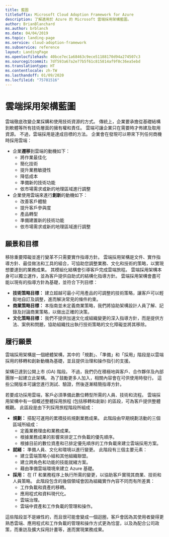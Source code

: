 ```yaml
---
title: 藍圖
titleSuffix: Microsoft Cloud Adoption Framework for Azure
description: 了解適用於 Azure 的 Microsoft 雲端採用架構藍圖。
author: BrianBlanchard
ms.author: brblanch
ms.date: 04/04/2019
ms.topic: landing-page
ms.service: cloud-adoption-framework
ms.subservice: reference
layout: LandingPage
ms.openlocfilehash: 40bce7ec1a68463c9ece51188170d94a274507c3
ms.sourcegitcommit: 7df593a67a2e77b5f61c815814af9f0c36ea5ebd
ms.translationtype: HT
ms.contentlocale: zh-TW
ms.lasthandoff: 01/09/2020
ms.locfileid: "75781516"
---
```

# <a name="cloud-adoption-framework-roadmap"></a>雲端採用架構藍圖

雲端徹底改變企業採購和使用技術資源的方式。 傳統上，企業要承擔從基礎結構到軟體等所有技術層面的擁有權和責任。 雲端可讓企業只在需要時才佈建及取用資源。 不過，雲端採用是達成目標的方法。 企業會在發現可以帶來下列任何商機時採用雲端：

- 企業**遷移**到雲端的動機如下：
  - 將作業最佳化
  - 簡化技術
  - 提升業務敏捷性
  - 降低成本
  - 準備新的技術功能
  - 依市場需求或新的地理區域進行調整
- 企業使用雲端來進行**創新**的動機如下：
  - 改善客戶體驗
  - 提升客戶參與度
  - 產品轉型
  - 準備建置新的技術功能
  - 依市場需求或新的地理區域進行調整

## <a name="vision-and-objectives"></a>願景和目標

移除重要障礙並進行變革不只需要實作指導方針。 雲端採用架構是文件、實作指導方針、最佳做法和工具的組合，可協助您調整業務、文化和技術的策略，以實現想要達到的業務成果。 其模組化結構會引導客戶完成雲端旅程。 雲端採用架構本身可以獨立運作，並為客戶提供自助式的結構化指導方針。 雲端採用架構會盡可能以現有的指導方針為基礎，並符合下列目標：

- **技術策略目標：** 建立超越可最小可用產品的可調整的技術策略，讓客戶可以輕鬆地自訂及調整，進而解決常見的條件約束。
- **商業策略目標：** 本指南並未定義商業策略，我們將協助架構設計人員了解、記錄及討論商業策略，以做出正確的決策。
- **文化策略目標：** 我們不提供加速文化或組織變更的深入指導方針，而是提供方法、案例和問題，協助組織找出執行技術策略的文化障礙並將其移除。

## <a name="fulfilling-the-vision"></a>履行願景

雲端採用架構是一個總體架構，其中的「規劃」、「準備」和「採用」階段是以雲端採用的移轉和創新動機為基礎，並且提供治理和操作指引的支援。

架構已達到公開上市 (GA) 階段。 不過，我們仍在積極地與客戶、合作夥伴及內部團隊一起建立此架構。 為了鼓勵更多人加入，相關內容會在可供使用時發行。 這些公開版本可讓您進行測試、驗證，然後逐漸精簡指導方針。 

若要成功採用雲端，客戶必須準備此數位轉型所需的人員、技術和流程。 雲端採用架構中有一個概述整體採用旅程 (包括移轉和創新) 的區段，可為客戶提供整體概觀。 此區段是由下列採用旅程階段所組成：

- **規劃：** 搭配可運用的累積技術規劃業務成果。 此階段由早期規劃活動的三個區域所組成：
  - 定義業務理由和業務成果。
  - 根據業務成果的影響來排定工作負載的優先順序。
  - 根據目前的數位資產和已排定優先順序的工作負載來建立雲端採用方案。
- **就緒：** 準備人員、文化和環境以進行變更。 此階段有三個主要元素：
  - 建立雲端策略小組和其他組織聯盟。
  - 建立跨角色和功能的技能就緒方案。
  - 藉由準備雲端環境來建立 Azure 基礎。
- **採用：** 在 IT 和業務程序上執行所需的變更，以協助客戶實現其商業、技術和人員策略。 此階段包含的幾個領域會因為組織實作內容不同而有所差異：
  - 工作負載和資產的移轉。
  - 應用程式和資料現代化。
  - 雲端治理。
  - 雲端中資產和工作負載的管理和操作。

這些階段並不是線性的，而且很可能會變成一個迴圈，客戶會因為其使用者變得更熟悉雲端、應用程式和工作負載的管理和操作方式更為恰當，以及為配合公司政策，而重訪及擴大採用計畫等，進而實現業務成果。
